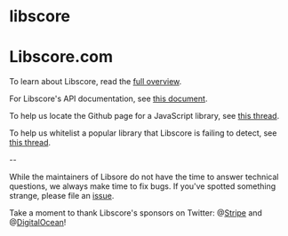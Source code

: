 libscore
========



Libscore.com
===========

To learn about Libscore, read the [full overview](https://medium.com/@Shapiro/be93165fa497).

For Libscore's API documentation, see [this document](API.md).

To help us locate the Github page for a JavaScript library, see [this thread](https://github.com/julianshapiro/libscore/issues/1).

To help us whitelist a popular library that Libscore is failing to detect, see [this thread](https://github.com/julianshapiro/libscore/issues/2).

--

While the maintainers of Libsore do not have the time to answer  technical questions, we always make time to fix bugs. If you've spotted something strange, please file an [issue](https://github.com/julianshapiro/libscore/issues).

Take a moment to thank Libscore's sponsors on Twitter: @[Stripe](https://twitter.com/stripe) and @[DigitalOcean](https://twitter.com/digitalocean)!

